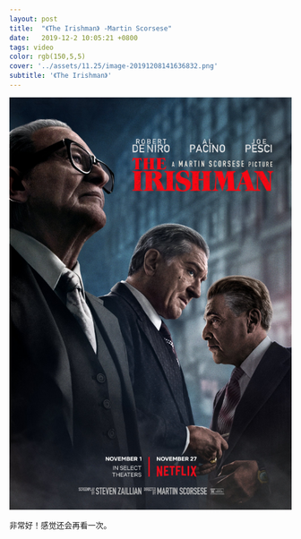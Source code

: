 ```yaml
---
layout: post
title:  "《The Irishman》 -Martin Scorsese"
date:   2019-12-2 10:05:21 +0800
tags: video
color: rgb(150,5,5)
cover: '../assets/11.25/image-20191208141636832.png'
subtitle: '《The Irishman》'
---
```




![image-20191208141813725](/assets/11.25/image-20191208141813725.png)

非常好！感觉还会再看一次。
